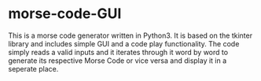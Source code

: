 # morse-code-GUI
This is a morse code generator written in Python3. It is based on the tkinter library and includes simple GUI and a code play functionality. The code simply reads a valid inputs and it iterates through it word by word to generate its respective Morse Code or vice versa and display it in a seperate place.
